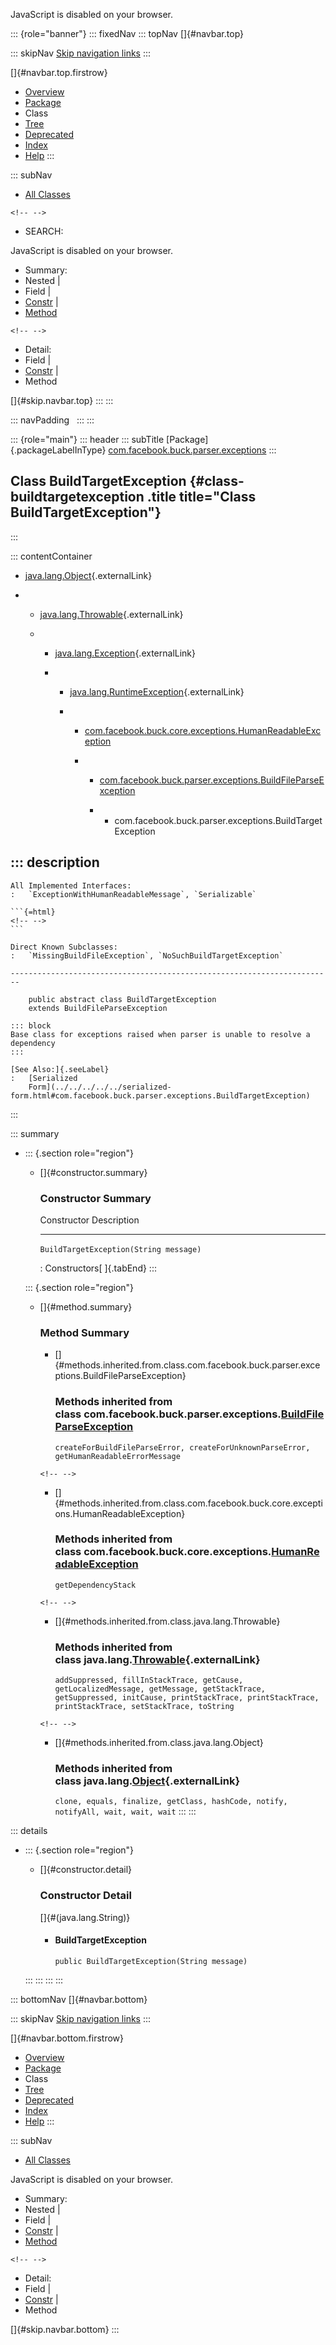 <div>

JavaScript is disabled on your browser.

</div>

::: {role="banner"}
::: fixedNav
::: topNav
[]{#navbar.top}

::: skipNav
[Skip navigation links](#skip.navbar.top "Skip navigation links")
:::

[]{#navbar.top.firstrow}

-   [Overview](../../../../../index.html)
-   [Package](package-summary.html)
-   Class
-   [Tree](package-tree.html)
-   [Deprecated](../../../../../deprecated-list.html)
-   [Index](../../../../../index-all.html)
-   [Help](../../../../../help-doc.html)
:::

::: subNav
-   [All Classes](../../../../../allclasses.html)

```{=html}
<!-- -->
```
-   SEARCH:

<div>

<div>

JavaScript is disabled on your browser.

</div>

</div>

<div>

-   Summary: 
-   Nested \| 
-   Field \| 
-   [Constr](#constructor.summary) \| 
-   [Method](#method.summary)

```{=html}
<!-- -->
```
-   Detail: 
-   Field \| 
-   [Constr](#constructor.detail) \| 
-   Method

</div>

[]{#skip.navbar.top}
:::
:::

::: navPadding
 
:::
:::

::: {role="main"}
::: header
::: subTitle
[Package]{.packageLabelInType} [com.facebook.buck.parser.exceptions](package-summary.html)
:::

## Class BuildTargetException {#class-buildtargetexception .title title="Class BuildTargetException"}
:::

::: contentContainer
-   [java.lang.Object](http://docs.oracle.com/javase/7/docs/api/java/lang/Object.html?is-external=true "class or interface in java.lang"){.externalLink}

-   -   [java.lang.Throwable](http://docs.oracle.com/javase/7/docs/api/java/lang/Throwable.html?is-external=true "class or interface in java.lang"){.externalLink}

    -   -   [java.lang.Exception](http://docs.oracle.com/javase/7/docs/api/java/lang/Exception.html?is-external=true "class or interface in java.lang"){.externalLink}

        -   -   [java.lang.RuntimeException](http://docs.oracle.com/javase/7/docs/api/java/lang/RuntimeException.html?is-external=true "class or interface in java.lang"){.externalLink}

            -   -   [com.facebook.buck.core.exceptions.HumanReadableException](../../core/exceptions/HumanReadableException.html "class in com.facebook.buck.core.exceptions")

                -   -   [com.facebook.buck.parser.exceptions.BuildFileParseException](BuildFileParseException.html "class in com.facebook.buck.parser.exceptions")

                    -   -   com.facebook.buck.parser.exceptions.BuildTargetException

::: description
-   

    All Implemented Interfaces:
    :   `ExceptionWithHumanReadableMessage`, `Serializable`

    ```{=html}
    <!-- -->
    ```

    Direct Known Subclasses:
    :   `MissingBuildFileException`, `NoSuchBuildTargetException`

    ------------------------------------------------------------------------

        public abstract class BuildTargetException
        extends BuildFileParseException

    ::: block
    Base class for exceptions raised when parser is unable to resolve a
    dependency
    :::

    [See Also:]{.seeLabel}
    :   [Serialized
        Form](../../../../../serialized-form.html#com.facebook.buck.parser.exceptions.BuildTargetException)
:::

::: summary
-   ::: {.section role="region"}
    -   []{#constructor.summary}

        ### Constructor Summary

          Constructor                              Description
          ---------------------------------------- -------------
          `BuildTargetException​(String message)`    

          : Constructors[ ]{.tabEnd}
    :::

    ::: {.section role="region"}
    -   []{#method.summary}

        ### Method Summary

        -   []{#methods.inherited.from.class.com.facebook.buck.parser.exceptions.BuildFileParseException}

            ### Methods inherited from class com.facebook.buck.parser.exceptions.[BuildFileParseException](BuildFileParseException.html "class in com.facebook.buck.parser.exceptions")

            `createForBuildFileParseError, createForUnknownParseError, getHumanReadableErrorMessage`

        ```{=html}
        <!-- -->
        ```
        -   []{#methods.inherited.from.class.com.facebook.buck.core.exceptions.HumanReadableException}

            ### Methods inherited from class com.facebook.buck.core.exceptions.[HumanReadableException](../../core/exceptions/HumanReadableException.html "class in com.facebook.buck.core.exceptions")

            `getDependencyStack`

        ```{=html}
        <!-- -->
        ```
        -   []{#methods.inherited.from.class.java.lang.Throwable}

            ### Methods inherited from class java.lang.[Throwable](http://docs.oracle.com/javase/7/docs/api/java/lang/Throwable.html?is-external=true "class or interface in java.lang"){.externalLink}

            `addSuppressed, fillInStackTrace, getCause, getLocalizedMessage, getMessage, getStackTrace, getSuppressed, initCause, printStackTrace, printStackTrace, printStackTrace, setStackTrace, toString`

        ```{=html}
        <!-- -->
        ```
        -   []{#methods.inherited.from.class.java.lang.Object}

            ### Methods inherited from class java.lang.[Object](http://docs.oracle.com/javase/7/docs/api/java/lang/Object.html?is-external=true "class or interface in java.lang"){.externalLink}

            `clone, equals, finalize, getClass, hashCode, notify, notifyAll, wait, wait, wait`
    :::
:::

::: details
-   ::: {.section role="region"}
    -   []{#constructor.detail}

        ### Constructor Detail

        []{#<init>(java.lang.String)}

        -   #### BuildTargetException

                public BuildTargetException​(String message)
    :::
:::
:::
:::

::: bottomNav
[]{#navbar.bottom}

::: skipNav
[Skip navigation links](#skip.navbar.bottom "Skip navigation links")
:::

[]{#navbar.bottom.firstrow}

-   [Overview](../../../../../index.html)
-   [Package](package-summary.html)
-   Class
-   [Tree](package-tree.html)
-   [Deprecated](../../../../../deprecated-list.html)
-   [Index](../../../../../index-all.html)
-   [Help](../../../../../help-doc.html)
:::

::: subNav
-   [All Classes](../../../../../allclasses.html)

<div>

<div>

JavaScript is disabled on your browser.

</div>

</div>

<div>

-   Summary: 
-   Nested \| 
-   Field \| 
-   [Constr](#constructor.summary) \| 
-   [Method](#method.summary)

```{=html}
<!-- -->
```
-   Detail: 
-   Field \| 
-   [Constr](#constructor.detail) \| 
-   Method

</div>

[]{#skip.navbar.bottom}
:::
